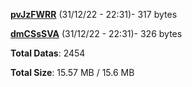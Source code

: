 [**pvJzFWRR**](/data/pvJzFWRR.txt) (31/12/22 - 22:31)- 317 bytes

[**dmCSsSVA**](/data/dmCSsSVA.txt) (31/12/22 - 22:31)- 326 bytes

**Total Datas**: 2454

**Total Size**: 15.57 MB / 15.6 MB